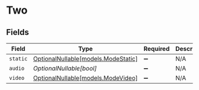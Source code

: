 # Two


## Fields

| Field                                                          | Type                                                           | Required                                                       | Description                                                    |
| -------------------------------------------------------------- | -------------------------------------------------------------- | -------------------------------------------------------------- | -------------------------------------------------------------- |
| `static`                                                       | [OptionalNullable[models.ModeStatic]](../models/modestatic.md) | :heavy_minus_sign:                                             | N/A                                                            |
| `audio`                                                        | *OptionalNullable[bool]*                                       | :heavy_minus_sign:                                             | N/A                                                            |
| `video`                                                        | [OptionalNullable[models.ModeVideo]](../models/modevideo.md)   | :heavy_minus_sign:                                             | N/A                                                            |